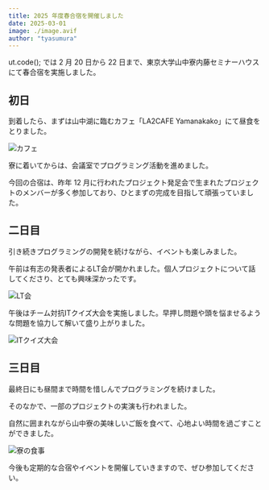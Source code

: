 ```yaml
---
title: 2025 年度春合宿を開催しました
date: 2025-03-01
image: ./image.avif
author: "tyasumura"
---
```


ut.code(); では 2 月 20 日から 22 日まで、東京大学山中寮内藤セミナーハウスにて春合宿を実施しました。

## 初日

到着したら、まずは山中湖に臨むカフェ「LA2CAFE Yamanakako」にて昼食をとりました。

![カフェ](./cafe.avif)

寮に着いてからは、会議室でプログラミング活動を進めました。

今回の合宿は、昨年 12 月に行われたプロジェクト発足会で生まれたプロジェクトのメンバーが多く参加しており、ひとまずの完成を目指して頑張っていました。

## 二日目

引き続きプログラミングの開発を続けながら、イベントも楽しみました。

午前は有志の発表者によるLT会が開かれました。個人プロジェクトについて話してくださり、とても興味深かったです。

![LT会](./lt-event.avif)

午後はチーム対抗ITクイズ大会を実施しました。早押し問題や頭を悩ませるような問題を協力して解いて盛り上がりました。

![ITクイズ大会](./it-quiz.avif)

## 三日目

最終日にも昼間まで時間を惜しんでプログラミングを続けました。

そのなかで、一部のプロジェクトの実演も行われました。

自然に囲まれながら山中寮の美味しいご飯を食べて、心地よい時間を過ごすことができました。

![寮の食事](./dining-room.avif)

今後も定期的な合宿やイベントを開催していきますので、ぜひ参加してください。
